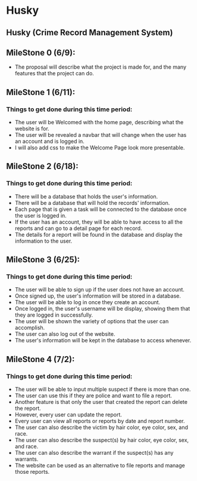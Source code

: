 # Husky
## Husky (Crime Record Management System)

## MileStone 0 (6/9): 
- The proposal will describe what the project is made for, and the many features that the project can do.

## MileStone 1 (6/11):
### Things to get done during this time period:
- The user will be Welcomed with the home page, describing what the website is for.
- The user will be revealed a navbar that will change when the user has an account and is logged in. 
- I will also add css to make the Welcome Page look more presentable.</li>
## MileStone 2 (6/18): 
### Things to get done during this time period:
- There will be a database that holds the user's information.
- There will be a database that will hold the records' information.
- Each page that is given a task will be connected to the database once the user is logged in.
- If the user has an account, they will be able to have access to all the reports and can go to a detail page for each record.
- The details for a report will be found in the database and display the information to the user.

## MileStone 3 (6/25):
### Things to get done during this time period:
- The user will be able to sign up if the user does not have an account.
- Once signed up, the user's information will be stored in a database.
- The user will be able to log in once they create an account.
- Once logged in, the user's username will be display, showing them that they are logged in successfully.
- The user will be shown the variety of options that the user can accomplish.
- The user can also log out of the website.
- The user's information will be kept in the database to access whenever.

## MileStone 4 (7/2): 
### Things to get done during this time period:
- The user will be able to input multiple suspect if there is more than one.
- The user can use this if they are police and want to file a report.
- Another feature is that only the user that created the report can delete the report. 
- However, every user can update the report.
- Every user can view all reports or reports by date and report number.
- The user can also describe the victim by hair color, eye color, sex, and race.
- The user can also describe the suspect(s) by hair color, eye color, sex, and race.
- The user can also describe the warrant if the suspect(s) has any warrants.
- The website can be used as an alternative to file reports and manage those reports.
